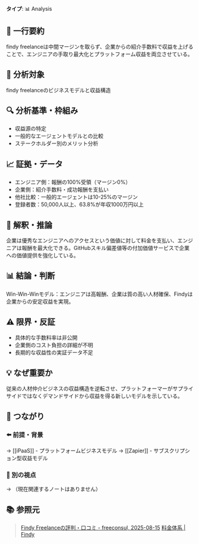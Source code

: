 **タイプ**: 📊 Analysis

## 📝 一行要約
findy freelanceは中間マージンを取らず、企業からの紹介手数料で収益を上げることで、エンジニアの手取り最大化とプラットフォーム収益を両立させている。

## 🎯 分析対象
findy freelanceのビジネスモデルと収益構造

## 🔍 分析基準・枠組み
- 収益源の特定
- 一般的なエージェントモデルとの比較
- ステークホルダー別のメリット分析

## 📈 証拠・データ
- エンジニア側：報酬の100%受領（マージン0%）
- 企業側：紹介手数料・成功報酬を支払い
- 他社比較：一般的エージェントは10-25%のマージン
- 登録者数：50,000人以上、63.8%が年収1000万円以上

## 🧠 解釈・推論
企業は優秀なエンジニアへのアクセスという価値に対して料金を支払い、エンジニアは報酬を最大化できる。GitHubスキル偏差値等の付加価値サービスで企業への価値提供を強化している。

## 📊 結論・判断
Win-Win-Winモデル：エンジニアは高報酬、企業は質の高い人材確保、Findyは企業からの安定収益を実現。

## ⚠️ 限界・反証
- 具体的な手数料率は非公開
- 企業側のコスト負担の詳細が不明
- 長期的な収益性の実証データ不足

## 💡 なぜ重要か
従来の人材仲介ビジネスの収益構造を逆転させ、プラットフォーマーがサプライサイドではなくデマンドサイドから収益を得る新しいモデルを示している。

## 🔗 つながり
### ⬅️ 前提・背景
→ [[iPaaS]] - プラットフォームビジネスモデル
→ [[Zapier]] - サブスクリプション型収益モデル

### 🔀 別の視点
→ （現在関連するノートはありません）

## 📚 参照元
> [Findy Freelanceの評判・口コミ - freeconsul, 2025-08-15](https://freeconsul.co.jp/cs/findy-freelance-review/)
> [料金体系 | Findy](https://findy-code.io/enterprise-service/fee/)